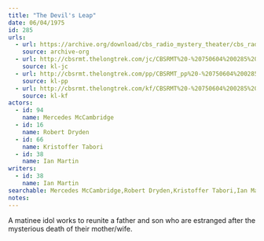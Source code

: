 ```yaml
---
title: "The Devil's Leap"
date: 06/04/1975
id: 285
urls: 
  - url: https://archive.org/download/cbs_radio_mystery_theater/cbs_radio_mystery_theater-0251-0300.zip/cbs_radio_mystery_theater-0251-0300%2Fcbsrmt_0285_devils_leap.mp3
    source: archive-org
  - url: http://cbsrmt.thelongtrek.com/jc/CBSRMT%20-%20750604%200285%20Devil%27s%20Leap%20vbr%20kb2%20b_jc.mp3
    source: kl-jc
  - url: http://cbsrmt.thelongtrek.com/pp/CBSRMT_pp%20-%20750604%200285%20The%20Devil%27s%20Leap.mp3
    source: kl-pp
  - url: http://cbsrmt.thelongtrek.com/kf/CBSRMT%20-%20750604%200285%20The%20Devil%27s%20Leap_kf.mp3
    source: kl-kf
actors:  
  - id: 94
    name: Mercedes McCambridge  
  - id: 16
    name: Robert Dryden  
  - id: 66
    name: Kristoffer Tabori  
  - id: 38
    name: Ian Martin
writers:  
  - id: 38
    name: Ian Martin
searchable: Mercedes McCambridge,Robert Dryden,Kristoffer Tabori,Ian Martin Ian Martin
notes:  
---
```

A matinee idol works to reunite a father and son who are estranged after the mysterious death of their mother/wife.
